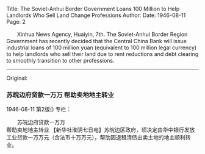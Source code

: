 Title: The Soviet-Anhui Border Government Loans 100 Million to Help Landlords Who Sell Land Change Professions
Author: 
Date: 1946-08-11
Page: 2

　　Xinhua News Agency, Huaiyin, 7th. The Soviet-Anhui Border Region Government has recently decided that the Central China Bank will issue industrial loans of 100 million yuan (equivalent to 100 million legal currency) to help landlords who sell their land due to rent reductions and debt clearing to smoothly transition to other professions.



<hr /> 

Original: 


### 苏皖边府贷款一万万  帮助卖地地主转业

1946-08-11
第2版()
专栏：

　　苏皖边府贷款一万万            
    帮助卖地地主转业
    【新华社淮阴七日电】苏皖边区政府，顷决定由华中银行发放工业贷款一万万元（合法币十万万元），帮助因退租清债出卖土地的地主顺利转业。

